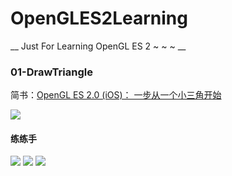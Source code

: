 # OpenGLES2Learning
__ Just For Learning OpenGL ES 2 ~ ~ ~ __

### 01-DrawTriangle
简书：[OpenGL ES 2.0 (iOS)： 一步从一个小三角开始](http://www.jianshu.com/p/d22cf555de47#)

![](http://upload-images.jianshu.io/upload_images/1411747-3315abc33138706a.png?imageMogr2/auto-orient/strip%7CimageView2/2/w/1240)

#### 练练手
![](http://upload-images.jianshu.io/upload_images/1411747-8b0ae6b8a78523f9.png?imageMogr2/auto-orient/strip%7CimageView2/2/w/1240)
![](http://upload-images.jianshu.io/upload_images/1411747-696a86360a5a0874.png?imageMogr2/auto-orient/strip%7CimageView2/2/w/1240)
![](http://upload-images.jianshu.io/upload_images/1411747-9ec94f202bfa9c64.png?imageMogr2/auto-orient/strip%7CimageView2/2/w/1240)
